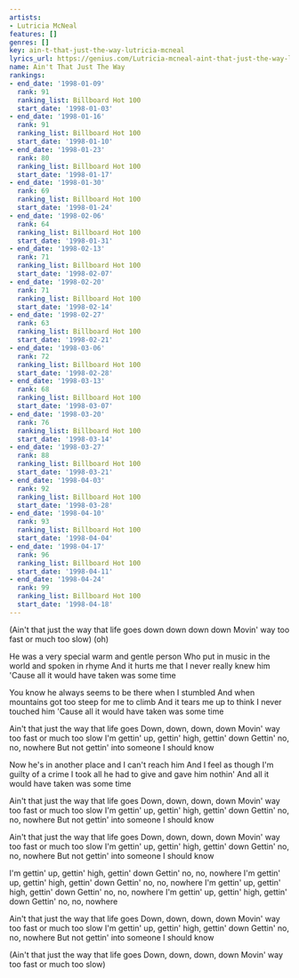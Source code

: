 ```yaml
---
artists:
- Lutricia McNeal
features: []
genres: []
key: ain-t-that-just-the-way-lutricia-mcneal
lyrics_url: https://genius.com/Lutricia-mcneal-aint-that-just-the-way-lyrics
name: Ain't That Just The Way
rankings:
- end_date: '1998-01-09'
  rank: 91
  ranking_list: Billboard Hot 100
  start_date: '1998-01-03'
- end_date: '1998-01-16'
  rank: 91
  ranking_list: Billboard Hot 100
  start_date: '1998-01-10'
- end_date: '1998-01-23'
  rank: 80
  ranking_list: Billboard Hot 100
  start_date: '1998-01-17'
- end_date: '1998-01-30'
  rank: 69
  ranking_list: Billboard Hot 100
  start_date: '1998-01-24'
- end_date: '1998-02-06'
  rank: 64
  ranking_list: Billboard Hot 100
  start_date: '1998-01-31'
- end_date: '1998-02-13'
  rank: 71
  ranking_list: Billboard Hot 100
  start_date: '1998-02-07'
- end_date: '1998-02-20'
  rank: 71
  ranking_list: Billboard Hot 100
  start_date: '1998-02-14'
- end_date: '1998-02-27'
  rank: 63
  ranking_list: Billboard Hot 100
  start_date: '1998-02-21'
- end_date: '1998-03-06'
  rank: 72
  ranking_list: Billboard Hot 100
  start_date: '1998-02-28'
- end_date: '1998-03-13'
  rank: 68
  ranking_list: Billboard Hot 100
  start_date: '1998-03-07'
- end_date: '1998-03-20'
  rank: 76
  ranking_list: Billboard Hot 100
  start_date: '1998-03-14'
- end_date: '1998-03-27'
  rank: 88
  ranking_list: Billboard Hot 100
  start_date: '1998-03-21'
- end_date: '1998-04-03'
  rank: 92
  ranking_list: Billboard Hot 100
  start_date: '1998-03-28'
- end_date: '1998-04-10'
  rank: 93
  ranking_list: Billboard Hot 100
  start_date: '1998-04-04'
- end_date: '1998-04-17'
  rank: 96
  ranking_list: Billboard Hot 100
  start_date: '1998-04-11'
- end_date: '1998-04-24'
  rank: 99
  ranking_list: Billboard Hot 100
  start_date: '1998-04-18'
---
```

(Ain't that just the way that life goes down down down down
Movin' way too fast or much too slow)
(oh)

He was a very special warm and gentle person
Who put in music in the world and spoken in rhyme
And it hurts me that I never really knew him
'Cause all it would have taken was some time

You know he always seems to be there when I stumbled
And when mountains got too steep for me to climb
And it tears me up to think I never touched him
'Cause all it would have taken was some time

Ain't that just the way that life goes
Down, down, down, down
Movin' way too fast or much too slow
I'm gettin' up, gettin' high, gettin' down
Gettin' no, no, nowhere
But not gettin' into someone I should know

Now he's in another place and I can't reach him
And I feel as though I'm guilty of a crime
I took all he had to give and gave him nothin'
And all it would have taken was some time

Ain't that just the way that life goes
Down, down, down, down
Movin' way too fast or much too slow
I'm gettin' up, gettin' high, gettin' down
Gettin' no, no, nowhere
But not gettin' into someone I should know

Ain't that just the way that life goes
Down, down, down, down
Movin' way too fast or much too slow
I'm gettin' up, gettin' high, gettin' down
Gettin' no, no, nowhere
But not gettin' into someone I should know

I'm gettin' up, gettin' high, gettin' down
Gettin' no, no, nowhere
I'm gettin' up, gettin' high, gettin' down
Gettin' no, no, nowhere
I'm gettin' up, gettin' high, gettin' down
Gettin' no, no, nowhere
I'm gettin' up, gettin' high, gettin' down
Gettin' no, no, nowhere

Ain't that just the way that life goes
Down, down, down, down
Movin' way too fast or much too slow
I'm gettin' up, gettin' high, gettin' down
Gettin' no, no, nowhere
But not gettin' into someone I should know

(Ain't that just the way that life goes
Down, down, down, down
Movin' way too fast or much too slow)
